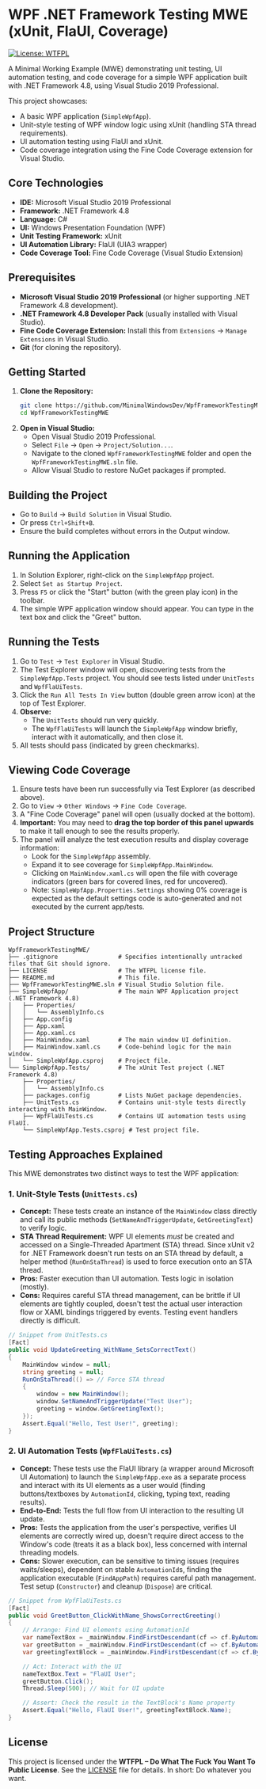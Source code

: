 # WPF .NET Framework Testing MWE (xUnit, FlaUI, Coverage)

[![License: WTFPL](https://img.shields.io/badge/License-WTFPL-brightgreen.svg)](http://www.wtfpl.net/about/)

A Minimal Working Example (MWE) demonstrating unit testing, UI automation testing, and code coverage for a simple WPF application built with .NET Framework 4.8, using Visual Studio 2019 Professional.

This project showcases:
*   A basic WPF application (`SimpleWpfApp`).
*   Unit-style testing of WPF window logic using xUnit (handling STA thread requirements).
*   UI automation testing using FlaUI and xUnit.
*   Code coverage integration using the Fine Code Coverage extension for Visual Studio.

## Core Technologies

*   **IDE:** Microsoft Visual Studio 2019 Professional
*   **Framework:** .NET Framework 4.8
*   **Language:** C#
*   **UI:** Windows Presentation Foundation (WPF)
*   **Unit Testing Framework:** xUnit
*   **UI Automation Library:** FlaUI (UIA3 wrapper)
*   **Code Coverage Tool:** Fine Code Coverage (Visual Studio Extension)

## Prerequisites

*   **Microsoft Visual Studio 2019 Professional** (or higher supporting .NET Framework 4.8 development).
*   **.NET Framework 4.8 Developer Pack** (usually installed with Visual Studio).
*   **Fine Code Coverage Extension:** Install this from `Extensions` -> `Manage Extensions` in Visual Studio.
*   **Git** (for cloning the repository).

## Getting Started

1.  **Clone the Repository:**
    ```bash
    git clone https://github.com/MinimalWindowsDev/WpfFrameworkTestingMWE
    cd WpfFrameworkTestingMWE
    ```
2.  **Open in Visual Studio:**
    *   Open Visual Studio 2019 Professional.
    *   Select `File` -> `Open` -> `Project/Solution...`.
    *   Navigate to the cloned `WpfFrameworkTestingMWE` folder and open the `WpfFrameworkTestingMWE.sln` file.
    *   Allow Visual Studio to restore NuGet packages if prompted.

## Building the Project

*   Go to `Build` -> `Build Solution` in Visual Studio.
*   Or press `Ctrl+Shift+B`.
*   Ensure the build completes without errors in the Output window.

## Running the Application

1.  In Solution Explorer, right-click on the `SimpleWpfApp` project.
2.  Select `Set as Startup Project`.
3.  Press `F5` or click the "Start" button (with the green play icon) in the toolbar.
4.  The simple WPF application window should appear. You can type in the text box and click the "Greet" button.

## Running the Tests

1.  Go to `Test` -> `Test Explorer` in Visual Studio.
2.  The Test Explorer window will open, discovering tests from the `SimpleWpfApp.Tests` project. You should see tests listed under `UnitTests` and `WpfFlaUiTests`.
3.  Click the `Run All Tests In View` button (double green arrow icon) at the top of Test Explorer.
4.  **Observe:**
    *   The `UnitTests` should run very quickly.
    *   The `WpfFlaUiTests` will launch the `SimpleWpfApp` window briefly, interact with it automatically, and then close it.
5.  All tests should pass (indicated by green checkmarks).

## Viewing Code Coverage

1.  Ensure tests have been run successfully via Test Explorer (as described above).
2.  Go to `View` -> `Other Windows` -> `Fine Code Coverage`.
3.  A "Fine Code Coverage" panel will open (usually docked at the bottom).
4.  **Important:** You may need to **drag the top border of this panel upwards** to make it tall enough to see the results properly.
5.  The panel will analyze the test execution results and display coverage information:
    *   Look for the `SimpleWpfApp` assembly.
    *   Expand it to see coverage for `SimpleWpfApp.MainWindow`.
    *   Clicking on `MainWindow.xaml.cs` will open the file with coverage indicators (green bars for covered lines, red for uncovered).
    *   Note: `SimpleWpfApp.Properties.Settings` showing 0% coverage is expected as the default settings code is auto-generated and not executed by the current app/tests.

## Project Structure

```
WpfFrameworkTestingMWE/
├── .gitignore                 # Specifies intentionally untracked files that Git should ignore.
├── LICENSE                    # The WTFPL license file.
├── README.md                  # This file.
├── WpfFrameworkTestingMWE.sln # Visual Studio Solution file.
├── SimpleWpfApp/              # The main WPF Application project (.NET Framework 4.8)
│   ├── Properties/
│   │   └── AssemblyInfo.cs
│   ├── App.config
│   ├── App.xaml
│   ├── App.xaml.cs
│   ├── MainWindow.xaml        # The main window UI definition.
│   ├── MainWindow.xaml.cs     # Code-behind logic for the main window.
│   └── SimpleWpfApp.csproj    # Project file.
└── SimpleWpfApp.Tests/        # The xUnit Test project (.NET Framework 4.8)
    ├── Properties/
    │   └── AssemblyInfo.cs
    ├── packages.config        # Lists NuGet package dependencies.
    ├── UnitTests.cs           # Contains unit-style tests directly interacting with MainWindow.
    ├── WpfFlaUiTests.cs       # Contains UI automation tests using FlaUI.
    └── SimpleWpfApp.Tests.csproj # Test project file.
```

## Testing Approaches Explained

This MWE demonstrates two distinct ways to test the WPF application:

### 1. Unit-Style Tests (`UnitTests.cs`)

*   **Concept:** These tests create an instance of the `MainWindow` class directly and call its public methods (`SetNameAndTriggerUpdate`, `GetGreetingText`) to verify logic.
*   **STA Thread Requirement:** WPF UI elements *must* be created and accessed on a Single-Threaded Apartment (STA) thread. Since xUnit v2 for .NET Framework doesn't run tests on an STA thread by default, a helper method (`RunOnStaThread`) is used to force execution onto an STA thread.
*   **Pros:** Faster execution than UI automation. Tests logic in isolation (mostly).
*   **Cons:** Requires careful STA thread management, can be brittle if UI elements are tightly coupled, doesn't test the actual user interaction flow or XAML bindings triggered by events. Testing event handlers directly is difficult.

```csharp
// Snippet from UnitTests.cs
[Fact]
public void UpdateGreeting_WithName_SetsCorrectText()
{
    MainWindow window = null;
    string greeting = null;
    RunOnStaThread(() => // Force STA thread
    {
        window = new MainWindow();
        window.SetNameAndTriggerUpdate("Test User");
        greeting = window.GetGreetingText();
    });
    Assert.Equal("Hello, Test User!", greeting);
}
```

### 2. UI Automation Tests (`WpfFlaUiTests.cs`)

*   **Concept:** These tests use the FlaUI library (a wrapper around Microsoft UI Automation) to launch the `SimpleWpfApp.exe` as a separate process and interact with its UI elements as a user would (finding buttons/textboxes by `AutomationId`, clicking, typing text, reading results).
*   **End-to-End:** Tests the full flow from UI interaction to the resulting UI update.
*   **Pros:** Tests the application from the user's perspective, verifies UI elements are correctly wired up, doesn't require direct access to the Window's code (treats it as a black box), less concerned with internal threading models.
*   **Cons:** Slower execution, can be sensitive to timing issues (requires waits/sleeps), dependent on stable `AutomationId`s, finding the application executable (`FindAppPath`) requires careful path management. Test setup (`Constructor`) and cleanup (`Dispose`) are critical.

```csharp
// Snippet from WpfFlaUiTests.cs
[Fact]
public void GreetButton_ClickWithName_ShowsCorrectGreeting()
{
    // Arrange: Find UI elements using AutomationId
    var nameTextBox = _mainWindow.FindFirstDescendant(cf => cf.ByAutomationId("NameTextBoxId"))?.AsTextBox();
    var greetButton = _mainWindow.FindFirstDescendant(cf => cf.ByAutomationId("GreetButtonId"))?.AsButton();
    var greetingTextBlock = _mainWindow.FindFirstDescendant(cf => cf.ByAutomationId("GreetingTextBlockId")); // Get AutomationElement

    // Act: Interact with the UI
    nameTextBox.Text = "FlaUI User";
    greetButton.Click();
    Thread.Sleep(500); // Wait for UI update

    // Assert: Check the result in the TextBlock's Name property
    Assert.Equal("Hello, FlaUI User!", greetingTextBlock.Name);
}
```

## License

This project is licensed under the **WTFPL – Do What The Fuck You Want To Public License**. See the [LICENSE](LICENSE) file for details. In short: Do whatever you want.
